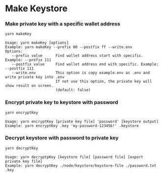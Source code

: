 # Make Keystore

### Make private key with a specific wallet address
```sh
yarn makeKey
```

```
Usage: yarn makeKey [options]
Example: yarn makeKey --prefix 00 --postfix ff --write.env
Options:
   --prefix value      Find wallet address start with specific. Example: --prefix 111
   --postfix value     Find wallet address end with specific. Example: --postfix 111
   --write.env         This option is copy example.env as .env and write private key into .env
                       If not use this option, the private key will show result on screen.
                       (default: false)
```

### Encrypt private key to keystore with password
```sh
yarn encryptKey
```

```
Usage: yarn encryptKey [private key file] 'password' [keystore output]
Example: yarn encryptKey .key 'my-password-123456!' .keystore
```

### Decrypt keystore with password to private key
```sh
yarn decryptKey
```

```
Usage: yarn decryptpKey [keystore file] [password file] [export private key file]
Example: yarn decryptKey ./node/keystore/keystore-file ./password.txt .key
```